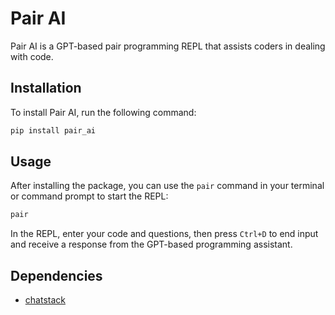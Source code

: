 # Pair AI

Pair AI is a GPT-based pair programming REPL that assists coders in dealing with code. 

## Installation

To install Pair AI, run the following command:

```bash
pip install pair_ai
```

## Usage

After installing the package, you can use the `pair` command in your terminal or command prompt to start the REPL:

```bash
pair
```

In the REPL, enter your code and questions, then press `Ctrl+D` to end input and receive a response from the GPT-based programming assistant.

## Dependencies

- [chatstack](https://github.com/jiggy-ai/chatstack)


```
